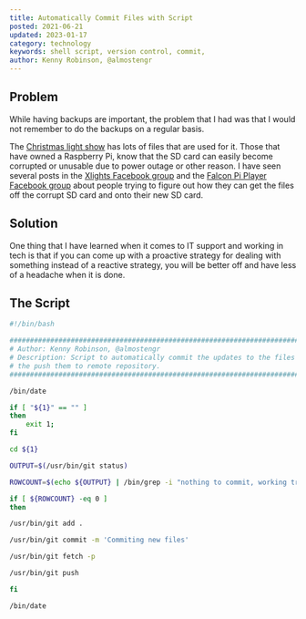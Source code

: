 ```yaml
---
title: Automatically Commit Files with Script
posted: 2021-06-21
updated: 2023-01-17
category: technology
keywords: shell script, version control, commit, 
author: Kenny Robinson, @almostengr
---
```


## Problem

While having backups are important, the problem that I had was that I would not remember to 
do the backups on a regular basis. 

The [Christmas light show](/projects/christmas-light-show) has lots of files that are used for 
it. Those that have owned a Raspberry Pi, know that the SD card can easily become 
corrupted or unusable due to power outage or other reason. I have seen several posts in the 
<a href="https://www.facebook.com/groups/628061113896314" target="_blank">Xlights Facebook group</a>
and the 
<a href="https://www.facebook.com/groups/1554782254796752" target="_blank">Falcon Pi Player Facebook group</a>
about people trying to figure out how they can get the files off the corrupt SD card
and onto their new SD card. 

## Solution

One thing that I have learned when it comes to IT support and working in tech is that if you 
can come up with a proactive strategy for dealing with something instead of a reactive 
strategy, you will be better off and have less of a headache when it is done.

## The Script

```bash
#!/bin/bash

###############################################################################
# Author: Kenny Robinson, @almostengr
# Description: Script to automatically commit the updates to the files and 
# the push them to remote repository.
###############################################################################

/bin/date

if [ "${1}" == "" ]
then
    exit 1;
fi

cd ${1}

OUTPUT=$(/usr/bin/git status)

ROWCOUNT=$(echo ${OUTPUT} | /bin/grep -i "nothing to commit, working tree clean" | wc -l)

if [ ${ROWCOUNT} -eq 0 ]
then

/usr/bin/git add .

/usr/bin/git commit -m 'Commiting new files'

/usr/bin/git fetch -p

/usr/bin/git push

fi

/bin/date
```